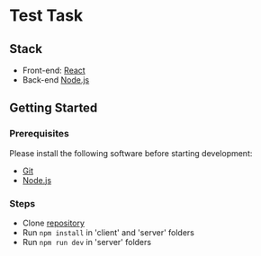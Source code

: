 # Test Task

## Stack

- Front-end: [React](https://reactjs.org/)
- Back-end [Node.js](https://google.com)

## Getting Started

### Prerequisites

Please install the following software before starting development:

- [Git](https://git-scm.com/downloads)
- [Node.js](https://nodejs.org/en/download/)

### Steps

- Clone [repository](https://github.com/JayParmar21/data-test-task)
- Run `npm install` in 'client' and 'server' folders
- Run `npm run dev` in 'server' folders